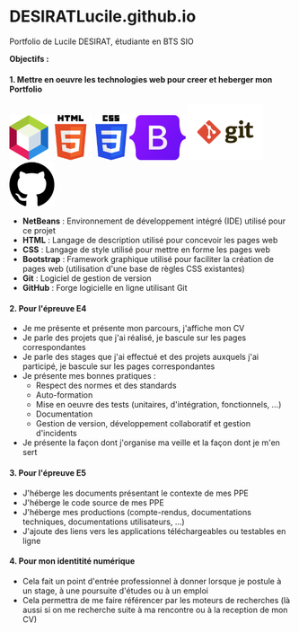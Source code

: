# DESIRATLucile.github.io
Portfolio de Lucile DESIRAT, étudiante en BTS SIO

**Objectifs :**

#### 1. Mettre en oeuvre les technologies web pour creer et heberger mon Portfolio

<img src="Images/logoNetbeans.png" height="80"/><img src="Images/logoHTML5.png" height="80"/> <img src="Images/logoCSS3.png" height="80"/> <img src="Images/logoBootstrap.png" height="80"/> <img src="Images/logoGit1.png" height="100"/> <img src="Images/logoGit2.png" height="80"/>

- **NetBeans** : Environnement de développement intégré (IDE) utilisé pour ce projet
- **HTML** : Langage de description utilisé pour concevoir les pages web
- **CSS** : Langage de style utilisé pour mettre en forme les pages web
- **Bootstrap** : Framework graphique utilisé pour faciliter la création de pages web (utilisation d'une base de règles CSS existantes)
- **Git** : Logiciel de gestion de version
- **GitHub** : Forge logicielle en ligne utilisant Git 

#### 2. Pour l'épreuve E4
- Je me présente et présente mon parcours, j'affiche mon CV
- Je parle des projets que j'ai réalisé, je bascule sur les pages correspondantes
- Je parle des stages que j'ai effectué et des projets auxquels j'ai participé, je bascule sur les pages correspondantes
- Je présente mes bonnes pratiques :
  - Respect des normes et des standards
  - Auto-formation
  - Mise en oeuvre des tests (unitaires, d'intégration, fonctionnels, ...)
  - Documentation
  - Gestion de version, développement collaboratif et gestion d'incidents
- Je présente la façon dont j'organise ma veille et la façon dont je m'en sert

#### 3. Pour l'épreuve E5
- J'héberge les documents présentant le contexte de mes PPE
- J'héberge le code source de mes PPE
- J'héberge mes productions (compte-rendus, documentations techniques, documentations utilisateurs, ...)
- J'ajoute des liens vers les applications téléchargeables ou testables en ligne

#### 4. Pour mon identitité numérique
- Cela fait un point d'entrée professionnel à donner lorsque je postule à un stage, à une poursuite d'études ou à un emploi
- Cela permettra de me faire référencer par les moteurs de recherches (là aussi si on me recherche suite à ma rencontre ou à la reception de mon CV)
